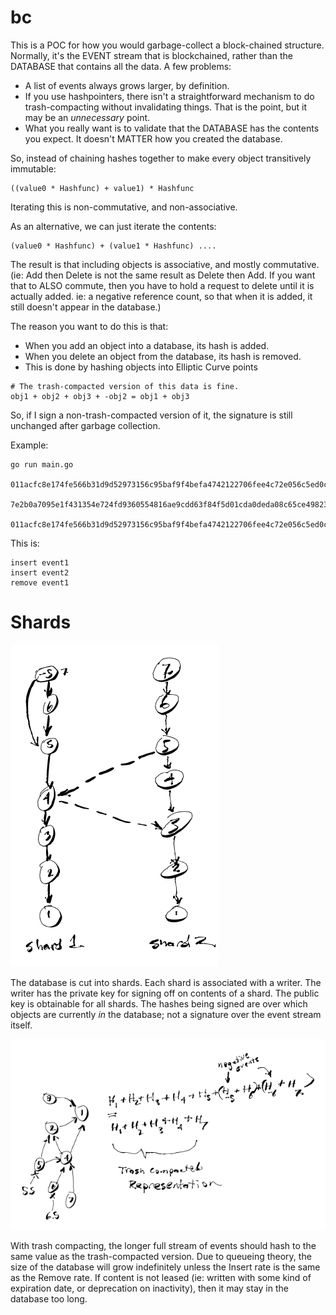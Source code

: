 # bc

This is a POC for how you would garbage-collect a block-chained structure.
Normally, it's the EVENT stream that is blockchained, rather than the DATABASE
that contains all the data.  A few problems:

- A list of events always grows larger, by definition.
- If you use hashpointers, there isn't a straightforward mechanism to do trash-compacting without invalidating things.  That is the point, but it may be an _unnecessary_ point.
- What you really want is to validate that the DATABASE has the contents you expect.  It doesn't MATTER how you created the database.

So, instead of chaining hashes together to make every object transitively immutable:

```
((value0 * Hashfunc) + value1) * Hashfunc
```
Iterating this is non-commutative, and non-associative.


As an alternative, we can just iterate the contents:

```
(value0 * Hashfunc) + (value1 * Hashfunc) ....
```

The result is that including objects is associative, and mostly commutative.  (ie: Add then Delete is not the same result as Delete then Add.  If you want that to ALSO commute, then you have to hold a request to delete until it is actually added.  ie: a negative reference count, so that when it is added, it still doesn't appear in the database.)

The reason you want to do this is that:

- When you add an object into a database, its hash is added.
- When you delete an object from the database, its hash is removed.
- This is done by hashing objects into Elliptic Curve points


```
# The trash-compacted version of this data is fine.
obj1 + obj2 + obj3 + -obj2 = obj1 + obj3
```

So, if I sign a non-trash-compacted version of it, the signature is still unchanged after garbage collection.

Example:

```
go run main.go

011acfc8e174fe566b31d9d52973156c95baf9f4befa4742122706fee4c72e056c5ed0c098ef2ed8ee7dfc180f2eae2716fa5aa18a22a395d49a75a5c31da134cd46,3b0c5b1358ec4dfef20f26854df8afcca10ebad5776f23fad79404cb2c33db4a9795804925104f6718c27c2bc328295d75b19dc5ee4770030baef1a5261f9e4dd2

7e2b0a7095e1f431354e724fd9360554816ae9cdd63f84f5d01cda0deda08c65ce49823d14f4bbbe196840fec31fe66fee1939a638bc569fc3507e2970deca1f4b,9958ab798e7955c0c8db51a7925da800a9840e454f6fef9713bd0f1e760b1817da2f00ecd4fa1ac6f98441b89135d5609012719ed4e6ea277c11f58af08dcf5967

011acfc8e174fe566b31d9d52973156c95baf9f4befa4742122706fee4c72e056c5ed0c098ef2ed8ee7dfc180f2eae2716fa5aa18a22a395d49a75a5c31da134cd46,3b0c5b1358ec4dfef20f26854df8afcca10ebad5776f23fad79404cb2c33db4a9795804925104f6718c27c2bc328295d75b19dc5ee4770030baef1a5261f9e4dd2
```

This is:

```
insert event1
insert event2
remove event1
```

# Shards

![shards.png](shards.png)

The database is cut into shards.  Each shard is associated with a writer. The writer has the private key for signing off on contents of a shard.  The public key is obtainable for all shards.  The hashes being signed are over which objects are currently _in_ the database; not a signature over the event stream itself.

![trashcompact.png](trashcompact.png)

With trash compacting, the longer full stream of events should hash to the same value as the trash-compacted version.  Due to queueing theory, the size of the database will grow indefinitely unless the Insert rate is the same as the Remove rate.  If content is not leased (ie: written with some kind of expiration date, or deprecation on inactivity), then it may stay in the database too long.
